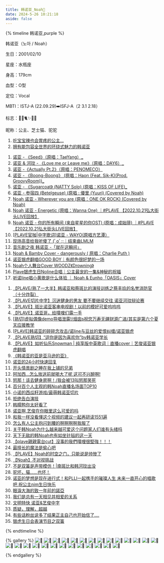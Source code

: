 ```yaml
---
title: 韩诺亚_Noah💜
date: 2024-5-26 10:21:18
aside: false
---
```


{% timeline 韩诺亚,purple %}

<!-- timeline 个人资料 -->

 韩诺亚（노아 / Noah）

生日：2001/02/10

星座：水瓶座

身高：179cm

血型：O型

定位：Vocal

MBTI：ISTJ-A (22.09.29)➡️ISFJ-A（2 3.1 2.18）

标志：🦙💜🐈️✨️🐥🧀

昵称：公主、芝士猫、驼驼

<!-- endtimeline -->

<!-- timeline TMI -->

1. [ 吃宝宝辣也会胃疼的公主...](https://weibo.com/3251547692/5046687047352411)
2. [拥有能包容全世界的环绕式魅力的韩诺亚](https://weibo.com/6856954043/N0neO87X1?pagetype=profilefeed)

<!-- endtimeline -->

<!-- timeline 翻唱Cover -->

1. [诺亚 - 《Seed》（原唱：TaeYang）_](https://www.bilibili.com/video/BV11e411Z7vx/?spm_id_from=333.999.0.0&vd_source=683accdf4a366c372d15625bf59c99d7)
2. [诺亚 & 河玟 - 《Love me or Leave me》（原唱：DAY6）_](https://www.bilibili.com/video/BV1oc411m7gz/?spm_id_from=333.999.0.0&vd_source=683accdf4a366c372d15625bf59c99d7)
3. [ 诺亚 -《Actually Pt.2》（原唱：PENOMECO）](https://www.bilibili.com/video/BV1Vp421y7SE/?spm_id_from=333.999.0.0&vd_source=683accdf4a366c372d15625bf59c99d7)
4. [诺亚 - 《Boong-Boong》 (原唱：Haon (Feat. Sik-K)(Prod. GroovyRoom))_](https://www.bilibili.com/video/BV1dF4m1A711/?spm_id_from=333.999.0.0&vd_source=683accdf4a366c372d15625bf59c99d7)
5. [ 诺亚 - 《Sugarcoat》 (NATTY Solo) (原唱：KISS OF LIFE)_](https://www.bilibili.com/video/BV1et421A7Zn/?spm_id_from=333.999.0.0&vd_source=683accdf4a366c372d15625bf59c99d7)
6. [诺亚 - 参宿四 (Betelgeuse) (原唱 : 優里 (Yuuri) (Covered by Noah)](https://www.bilibili.com/video/BV16P411k7zw/?spm_id_from=333.999.0.0&vd_source=683accdf4a366c372d15625bf59c99d7)
7. [Noah 诺亚 - Wherever you are (原唱：ONE OK ROCK) (Covered by Noah)](https://www.bilibili.com/video/BV1LM4y1d7kP/?spm_id_from=333.999.0.0&vd_source=683accdf4a366c372d15625bf59c99d7)
8. [Noah 诺亚 - Energetic (原唱：Wanna One) ｜#PLAVE 【2022.10.21弘大街头LIVE回放】](https://www.bilibili.com/video/BV1Dg4y1E7Pi/?spm_id_from=333.999.0.0&vd_source=683accdf4a366c372d15625bf59c99d7)
9. [Noah 诺亚 - 你的所有瞬间 (来自星星的你OST) (原唱：成始璄) ｜#PLAVE 【2022.10.21弘大街头LIVE回放】](https://www.bilibili.com/video/BV1Kx4y1T7fB/?spm_id_from=333.999.0.0&vd_source=683accdf4a366c372d15625bf59c99d7)
9. [[PLAVE官咖|中字歌词\]诺亚 - WAYO(原唱方艺潭）](https://www.bilibili.com/video/BV1vN411T7Lx/?spm_id_from=333.999.0.0&vd_source=683accdf4a366c372d15625bf59c99d7)
9. [现场高音给我听傻了 (ﾟoﾟ;;｜结束曲LMLM ](https://www.bilibili.com/video/BV1fi4y1a7ry/?spm_id_from=333.999.0.0&vd_source=683accdf4a366c372d15625bf59c99d7)
9. [音乐剧之夜 韩诺亚 -「就在这瞬间」](https://www.bilibili.com/video/BV1964y1P7i8/?spm_id_from=333.999.0.0&vd_source=683accdf4a366c372d15625bf59c99d7)
9. [Noah & Bamby Cover - dangerously ( 原唱：Charlie Puth )](https://www.bilibili.com/video/BV13t421a7ZY/?spm_id_from=333.999.0.0&vd_source=683accdf4a366c372d15625bf59c99d7)
9. [诺亚银虎翻唱GOOD BOY｜有颜色很好梦的一场](https://www.bilibili.com/video/BV1fx4y1S7DP/?spm_id_from=333.999.0.0&vd_source=683accdf4a366c372d15625bf59c99d7)
9. [Noah个人舞台Cover WOODZ《Drowning》](https://www.bilibili.com/video/BV1zC41137Qy/?spm_id_from=333.999.0.0&vd_source=683accdf4a366c372d15625bf59c99d7)
9. [Plave银虎生日Noline合唱｜公主最宠的一集&神秘的祝福](https://www.bilibili.com/video/BV1js42137iz/?spm_id_from=333.999.0.0&vd_source=683accdf4a366c372d15625bf59c99d7)
9. [听诺line唱小黄歌是什么体验 ｜ Noah & Eunho「OASIS」Cover](https://www.bilibili.com/video/BV1UQ4y1V7Yu/?spm_id_from=333.999.0.0&vd_source=683accdf4a366c372d15625bf59c99d7)

<!-- endtimeline -->

<!-- timeline 常看常新的切片 -->

1. [【PLAVE/熟了一大半】韩诺亚和蔡斑比的演技训练之蔡丰玖的名誉消防官（十分炸裂）](https://www.bilibili.com/video/BV1dc411u72d/?spm_id_from=333.999.0.0&vd_source=683accdf4a366c372d15625bf59c99d7)
2. [【PLAVE切片中字】沉迷健身的男友 要不要继续交往 诺亚河玟辩论赛](https://www.bilibili.com/video/BV1UV4y1z7cC/?spm_id_from=333.999.0.0&vd_source=683accdf4a366c372d15625bf59c99d7)
3. [【PLAVE】斑比诺亚客串电视剧！以前的模好可爱呜呜呜](https://www.bilibili.com/video/BV1qo4y1c79D/?spm_id_from=333.999.0.0&vd_source=683accdf4a366c372d15625bf59c99d7)
4. [【PLAVE】诺亚哥，给噗哩们露一手](https://www.bilibili.com/video/BV18h4y1P7UV/?vd_source=683accdf4a366c372d15625bf59c99d7)
5. [[熟切\]虚拟偶像demo导唱泄露!/烟囱s祝您万寿无疆财源广进/其实是第六个夏天应援教学](https://www.bilibili.com/video/BV1fF411U7Ru/?spm_id_from=333.999.0.0&vd_source=683accdf4a366c372d15625bf59c99d7)
6. [[PLAVE\]韩诺亚的碎碎念攻击/诺line与豆丝的爱恨纠缠/诺亚银虎](https://www.bilibili.com/video/BV14e411Q7x5/?spm_id_from=333.999.0.0&vd_source=683accdf4a366c372d15625bf59c99d7)
7. [【PLAVE熟切】“逗你是因为喜欢你”by韩诺亚学长](https://www.bilibili.com/video/BV12Q4y1t7fQ/?spm_id_from=333.999.0.0&vd_source=683accdf4a366c372d15625bf59c99d7)
8. [【PLAVE】如听仙乐Snowman | 纯享版中英歌词｜直播cover｜艺俊诺亚银虎翻唱](https://www.bilibili.com/video/BV1NC4y1N7BE/?spm_id_from=333.999.0.0&vd_source=683accdf4a366c372d15625bf59c99d7)
9. [《韩诺亚的亚是亚马逊的亚》](https://www.bilibili.com/video/BV1Bu4y1w7Uf/?spm_id_from=333.999.0.0&vd_source=683accdf4a366c372d15625bf59c99d7)
10. [诺亚的24小时快速回复](https://www.bilibili.com/video/BV1ZG411B77q/?spm_id_from=333.999.0.0&vd_source=683accdf4a366c372d15625bf59c99d7)
11. [开头情景剧之睡在我上铺的兄弟](https://www.bilibili.com/video/BV1Xc41117vr/?spm_id_from=333.999.0.0&vd_source=683accdf4a366c372d15625bf59c99d7)
12. [阿加西…怎么放送前就喝大了呢 这可不兴醉啊!](https://www.bilibili.com/video/BV1wv4y1j7uD/?spm_id_from=333.999.0.0&vd_source=683accdf4a366c372d15625bf59c99d7)
13. [怒那！该去健身房啊！/我会被13叫怒那笑死](https://www.bilibili.com/video/BV1oM4y1b7TV/?spm_id_from=333.999.0.0&vd_source=683accdf4a366c372d15625bf59c99d7)
14. [百分百个人主观的韩Noah直播名场面TOP10](https://www.bilibili.com/video/BV1w94y1i7CB/?spm_id_from=333.999.0.0&vd_source=683accdf4a366c372d15625bf59c99d7)
15. [小诺的西瓜籽游戏/最萌韩诺亚切片](https://www.bilibili.com/video/BV1q94y167DU/?spm_id_from=333.999.0.0&vd_source=683accdf4a366c372d15625bf59c99d7)
16. [拒绝告白演技](https://www.bilibili.com/video/BV1WN411q727/?spm_id_from=333.999.0.0&vd_source=683accdf4a366c372d15625bf59c99d7)
17. [韩糯鸭你太好看了](https://www.bilibili.com/video/BV1Au4y1v7m9/?spm_id_from=333.999.0.0&vd_source=683accdf4a366c372d15625bf59c99d7)
18. [诺亚啊,艺俊在你眼里这么可爱的吗](https://www.bilibili.com/video/BV1Yu4y1y7B2/?spm_id_from=333.999.0.0&vd_source=683accdf4a366c372d15625bf59c99d7)
19. [和我一样没看懂这个视频的建议一起再研读1551遍](https://www.bilibili.com/video/BV1Wk4y1A7zT/?spm_id_from=333.999.0.0&vd_source=683accdf4a366c372d15625bf59c99d7)
20. [怎么有人公主抱闪到腰的啊啊啊啊我服了](https://www.bilibili.com/video/BV1vh4y1v7n2/?spm_id_from=333.999.0.0&vd_source=683accdf4a366c372d15625bf59c99d7)
21. [关于韩Noah为什么越来越可爱这个问题家人们谁有头绪吗](https://www.bilibili.com/video/BV1q84y127tB/?spm_id_from=333.999.0.0&vd_source=683accdf4a366c372d15625bf59c99d7)
22. [天下无敌的韩Noah也有如坐针毡的这一天](https://www.bilibili.com/video/BV13M411Q7w2/?spm_id_from=333.999.0.0&vd_source=683accdf4a366c372d15625bf59c99d7)
23. [【plave親親電台cut】沒事的我們噗哩很堅強！！！](https://www.bilibili.com/video/BV1dC4y1j7cg/?spm_id_from=333.999.0.0&vd_source=683accdf4a366c372d15625bf59c99d7)
24. [最擅长的魔法是偷心吧](https://www.bilibili.com/video/BV1xh411u7r9/?spm_id_from=333.999.0.0&vd_source=683accdf4a366c372d15625bf59c99d7)
25. [【PLAVE】Noah的时空之门，只能说是帅惨了](https://www.bilibili.com/video/BV1Bb4y1u7Fb/?spm_id_from=333.999.0.0&vd_source=683accdf4a366c372d15625bf59c99d7)
26. [【Noah】不对视挑战](https://www.bilibili.com/video/BV1NN4y1S7zT/?spm_id_from=333.999.0.0&vd_source=683accdf4a366c372d15625bf59c99d7)
27. [不是双簧是声带模仿！|南斑比和韩河玟出没](https://www.bilibili.com/video/BV18w411j7vm/?spm_id_from=333.999.0.0&vd_source=683accdf4a366c372d15625bf59c99d7)
28. [驼坏，猫……也坏！](https://www.bilibili.com/video/BV1TC41147wg/?spm_id_from=333.999.0.0&vd_source=683accdf4a366c372d15625bf59c99d7)
29. [诺亚的梦想是现在进行式！和PLLI一起携手的璀璨人生 未来一直开心的唱歌吧 祝公主nim生日快乐](https://www.bilibili.com/video/BV132421A72E/?spm_id_from=333.999.0.0&vd_source=683accdf4a366c372d15625bf59c99d7)
30. [眼淚大海的致一年前的諾亞](https://www.bilibili.com/video/BV1fF4m1V7Zo/?spm_id_from=333.999.0.0&vd_source=683accdf4a366c372d15625bf59c99d7)
31. [我们是总有一天相见并相爱的关系](https://www.bilibili.com/video/BV1qH4y1s7Qp/?spm_id_from=333.999.0.0&vd_source=683accdf4a366c372d15625bf59c99d7)
32. [文明特快 诺亚&艺俊中字](https://www.bilibili.com/video/BV1aH4y1s7JM/?spm_id_from=333.999.0.0&vd_source=683accdf4a366c372d15625bf59c99d7)
33. [质疑，理解，超越](https://www.bilibili.com/video/BV1kr421874B/?spm_id_from=333.999.0.0&vd_source=683accdf4a366c372d15625bf59c99d7)
34. [有些话粉丝说多了结果正主自己也开始信了....](https://www.bilibili.com/video/BV1M1421Q7ig/?spm_id_from=333.999.0.0&vd_source=683accdf4a366c372d15625bf59c99d7)
34. [银虎生日会表演节目之双簧](https://www.bilibili.com/video/BV1NM4m1r7pX/?spm_id_from=333.999.0.0&vd_source=683accdf4a366c372d15625bf59c99d7)

<!-- endtimeline -->

{% endtimeline %}



{% gallery %}
![💜](https://pic.imgdb.cn/item/6687e8e5d9c307b7e92c3c97.jpg)
![💜](https://pic.imgdb.cn/item/6687e770d9c307b7e92952b7.jpg)
![💜](https://img.picui.cn/free/2024/06/18/667129abf2ad0.jpg)
![💜](https://pic.imgdb.cn/item/6692449ad9c307b7e91150ce.jpg)
![💜](https://pic.imgdb.cn/item/6692449bd9c307b7e911518c.jpg)
![💜](https://pic.imgdb.cn/item/6692449bd9c307b7e911521a.jpg)
![💜](https://pic.imgdb.cn/item/6692449cd9c307b7e9115292.jpg)
![💜](https://pic.imgdb.cn/item/6692449cd9c307b7e9115351.jpg)
![💜](https://pic.imgdb.cn/item/669249aed9c307b7e917bdf3.jpg)
![💜](https://pic.imgdb.cn/item/669249aed9c307b7e917be51.jpg)
![💜](https://pic.imgdb.cn/item/669249aed9c307b7e917be9c.jpg)
![💜](https://pic.imgdb.cn/item/669249afd9c307b7e917bedd.jpg)
![💜](https://pic.imgdb.cn/item/669249afd9c307b7e917bfdb.jpg)
![💜](https://pic.imgdb.cn/item/669249f1d9c307b7e9181262.jpg)
![💜](https://pic.imgdb.cn/item/669249f1d9c307b7e918119b.jpg)
![💜](https://pic.imgdb.cn/item/669249f1d9c307b7e91811c2.jpg)
![💜](https://pic.imgdb.cn/item/669249f1d9c307b7e91811db.jpg)
![💜](https://pic.imgdb.cn/item/669249f1d9c307b7e9181276.jpg)
![💜](https://pic.imgdb.cn/item/66924a3fd9c307b7e9188264.jpg)
![💜](https://pic.imgdb.cn/item/66924a3fd9c307b7e9188274.jpg)
![💜](https://pic.imgdb.cn/item/66924a40d9c307b7e91882b4.jpg)
![💜](https://pic.imgdb.cn/item/66924a43d9c307b7e9188679.jpg)
![💜](https://pic.imgdb.cn/item/66924a45d9c307b7e9188873.jpg)
![💜](https://pic.imgdb.cn/item/66aeefc8d9c307b7e9f6d646.jpg)
![💜](https://pic.imgdb.cn/item/66aeefc8d9c307b7e9f6d809.jpg)
![💜](https://pic.imgdb.cn/item/66aef090d9c307b7e9f985c6.jpg)
![💜](https://pic.imgdb.cn/item/66aef091d9c307b7e9f9868c.jpg)








{% endgallery %}